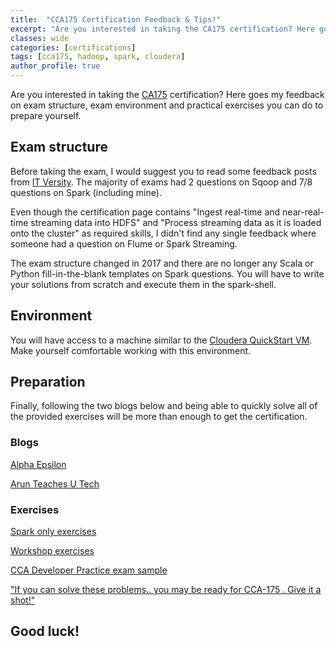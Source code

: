 ```yaml
---
title:  "CCA175 Certification Feedback & Tips!"
excerpt: "Are you interested in taking the CA175 certification? Here goes my feedback on exam structure, exam environment and practical exercises you can do to prepare yourself."
classes: wide
categories: [certifications]
tags: [cca175, hadoop, spark, cloudera]
author_profile: true
---
```


Are you interested in taking the [CA175](https://www.cloudera.com/about/training/certification/cca-spark.html) certification? Here goes my feedback on exam structure, exam environment and practical exercises you can do to prepare yourself.

## Exam structure

Before taking the exam, I would suggest you to read some feedback posts from [IT Versity](http://discuss.itversity.com). The majority of exams had 2 questions on Sqoop and 7/8 questions on Spark (including mine).

Even though the certification page contains "Ingest real-time and near-real-time streaming data into HDFS" and "Process streaming data as it is loaded onto the cluster" as required skills, I didn't find any single feedback where someone had a question on Flume or Spark Streaming.

The exam structure changed in 2017 and there are no longer any Scala or Python fill-in-the-blank templates on Spark questions. You will have to write your solutions from scratch and execute them in the spark-shell.

## Environment

You will have access to a machine similar to the [Cloudera QuickStart VM](https://www.cloudera.com/downloads/quickstart_vms/5-13.html). Make yourself comfortable working with this environment.


## Preparation

Finally, following the two blogs below and being able to quickly solve all of the provided exercises will be more than enough to get the certification.


### Blogs

[Alpha Epsilon](http://www.alpha-epsilon.de/cca175/2017/07/16/preparing-for-the-cloudera-exam-cca175-spark-and-hadoop-developer)

[Arun Teaches U Tech](https://arun-teaches-u-tech.blogspot.com/p/certification-preparation-plan.html)


### Exercises

[Spark only exercises](http://discuss.itversity.com/c/certifications/spark-exercises)

[Workshop exercises](http://discuss.itversity.com/c/big-data/workshop-exercises)

[CCA Developer Practice exam sample](http://nn02.itversity.com/cca175)

["If you can solve these problems.. you may be ready for CCA-175 . Give it a shot!"](http://discuss.itversity.com/t/if-you-can-solve-these-problems-you-may-be-ready-for-cca-175-give-it-a-shot/12529)


## Good luck!
